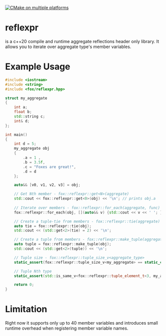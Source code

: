 [![CMake on multiple platforms](https://github.com/RedSkittleFox/reflexpr/actions/workflows/cmake-multi-platform.yml/badge.svg)](https://github.com/RedSkittleFox/reflexpr/actions/workflows/cmake-multi-platform.yml)

# reflexpr
is a c++20 compile and runtime aggregate reflections header only library. It allows you to iterate over aggregate type's member variables.

# Example Usage
```cpp
#include <iostream>
#include <string>
#include <fox/reflexpr.hpp>

struct my_aggregate
{
	int a;
	float b;
	std::string c;
	int& d;
};

int main()
{
	int d = 5;
	my_aggregate obj
	{
		.a = 1 ,
		.b = 3.5f,
		.c = "Foxes are great!",
		.d = d
	};

	auto&& [v0, v1, v2, v3] = obj;

	// Get Nth member - fox::reflexpr::get<N>(aggregate)
	std::cout << fox::reflexpr::get<0>(obj) << '\n'; // prints obj.a 
	
	// Iterate over members - fox::reflexpr::for_each(aggregate, func)
	fox::reflexpr::for_each(obj, [](auto&& v) {std::cout << v << ' '; }), std::cout << '\n';

	// Create a tuple-tie from members - fox::reflexpr::tie(aggregate)
	auto tie = fox::reflexpr::tie(obj);
	std::cout << (std::get<2>(tie) = 2) << '\n';

	// Create a tuple from members - fox::reflexpr::make_tuple(aggregate)
	auto tuple = fox::reflexpr::make_tuple(obj);
	std::cout << (std::get<2>(tuple)) << '\n';

	// Tuple size - fox::reflexpr::tuple_size_v<aggregate_type>
	static_assert(fox::reflexpr::tuple_size_v<my_aggregate> == static_cast<std::size_t>(4));

	// Tuple Nth type
	static_assert(std::is_same_v<fox::reflexpr::tuple_element_t<3, my_aggregate>, int&>);

	return 0;
}
```

# Limitation
Right now it supports only up to 40 member variables and introduces small runtime overhead when registering member variable names.
